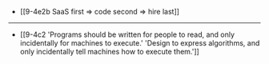 - [[9-4e2b SaaS first ⇒ code second ⇒ hire last]]
---
- [[9-4c2 'Programs should be written for people to read, and only incidentally for machines to execute.' 'Design to express algorithms, and only incidentally tell machines how to execute them.']]
